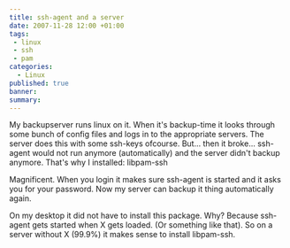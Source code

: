 ```yaml
---
title: ssh-agent and a server
date: 2007-11-28 12:00 +01:00
tags:
 - linux
 - ssh
 - pam
categories:
  - Linux
published: true
banner: 
summary:
---
```


My backupserver runs linux on it. When it's backup-time it looks through some bunch of config files and logs in to the appropriate servers. The server does this with some ssh-keys ofcourse. But... then it broke... ssh-agent would not run anymore (automatically) and the server didn't backup anymore. That's why I installed: libpam-ssh

Magnificent. When you login it makes sure ssh-agent is started and it asks you for your password. Now my server can backup it thing automatically again.

On my desktop it did not have to install this package. Why? Because ssh-agent gets started when X gets loaded. (Or something like that). So on a server without X (99.9%) it makes sense to install libpam-ssh. 